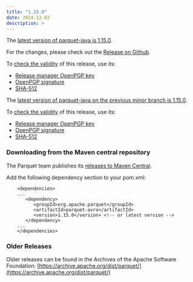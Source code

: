 ```yaml
---
title: "1.15.0"
date: 2024-12-02`
description: >
---
```


The [latest version of parquet-java is 1.15.0](https://dist.apache.org/repos/dist/release/parquet/apache-parquet-1.15.0/apache-parquet-1.15.0.tar.gz).

For the changes, please check out the [Release on Github](https://github.com/apache/parquet-java/releases/tag/apache-parquet-1.15.0).

To [check the validity](https://www.apache.org/info/verification.html) of this release, use its:

*   [Release manager OpenPGP key](https://downloads.apache.org/iceberg/KEYS)
*   [OpenPGP signature](https://dist.apache.org/repos/dist/release/parquet/apache-parquet-1.15.0/apache-parquet-1.15.0.tar.gz.asc)
*   [SHA-512](https://dist.apache.org/repos/dist/release/parquet/apache-parquet-1.15.0/apache-parquet-1.15.0.tar.gz.sha512)

The [latest version of parquet-java on the previous minor branch is 1.15.0](https://dist.apache.org/repos/dist/release/parquet/apache-parquet-1.15.0/apache-parquet-1.15.0.tar.gz).

To [check the validity](https://www.apache.org/info/verification.html) of this release, use its:

*   [Release manager OpenPGP key](https://downloads.apache.org/iceberg/KEYS)
*   [OpenPGP signature](https://dist.apache.org/repos/dist/release/parquet/apache-parquet-1.13.1/apache-parquet-1.13.1.tar.gz.asc)
*   [SHA-512](https://dist.apache.org/repos/dist/release/parquet/apache-parquet-1.13.1/apache-parquet-1.13.1.tar.gz.sha512)

### Downloading from the Maven central repository

The Parquet team publishes its [releases to Maven Central](https://search.maven.org/search?q=g:org.apache.parquet).

Add the following dependency section to your pom.xml:
```
    <dependencies>
    ...
       <dependency>
          <groupId>org.apache.parquet</groupId>
          <artifactId>parquet-avro</artifactId>
          <version>1.15.0</version> <!-- or latest version -->
       </dependency>
    ...
    </dependencies>
```

### Older Releases

Older releases can be found in the Archives of the Apache Software Foundation: [https://archive.apache.org/dist/parquet/](https://archive.apache.org/dist/parquet/)
